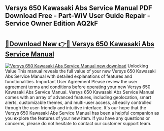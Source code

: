 ## Versys 650 Kawasaki Abs Service Manual PDF Download Free - Part-WiV User Guide Repair - Service Owner Edition AQ2kF

# <h2><a href="http://bc77494.oget.top/?id=Versys+650+Kawasaki+Abs+Service+Manual">🔗Download New 👉🔴 Versys 650 Kawasaki Abs Service Manual</a></h2>

[![Versys 650 Kawasaki Abs Service Manual new download](https://i.imgur.com/5g1atiW.png)](http://bc77494.oget.top/?id=Versys+650+Kawasaki+Abs+Service+Manual)
Unlocking Value This manual reveals the full value of your new Versys 650 Kawasaki Abs Service Manual with detailed explanations of features and functionalities. Important User Agreement Please review the user agreement terms and conditions before operating your new Versys 650 Kawasaki Abs Service Manual. Versys 650 Kawasaki Abs Service Manual comes with an array of advanced features, including geolocation, smart alerts, customizable themes, and multi-user access, all easily controlled through the user-friendly and intuitive interface. It's our hope that the Versys 650 Kawasaki Abs Service Manual has been a helpful companion as you explore the features of your new item. If you have any questions or concerns, please do not hesitate to contact our customer support team.
